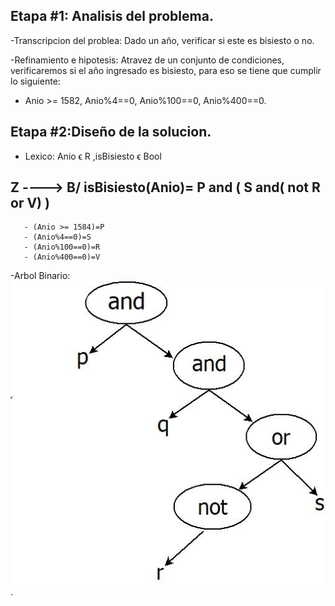 ## Etapa #1: Analisis del problema.
-Transcripcion del problea: Dado un año, verificar si este es bisiesto o no.

-Refinamiento e hipotesis: Atravez de un conjunto de condiciones, verificaremos si el año ingresado es bisiesto, para eso se tiene que cumplir lo siguiente:
   - Anio >= 1582, Anio%4==0, Anio%100==0, Anio%400==0.
   
## Etapa #2:Diseño de la solucion.
  - Lexico: Anio ϵ R ,isBisiesto  ϵ Bool
  ##   Z  ----> B/ isBisiesto(Anio)= P and ( S and( not R or V) )
       - (Anio >= 1584)=P
       - (Anio%4==0)=S
       - (Anio%100==0)=R
       - (Anio%400==0)=V
  -Arbol Binario:
  ![](https://github.com/mlopex8/AED/blob/master/%2304-isBisiesto/ArbolBinario.jpg).
